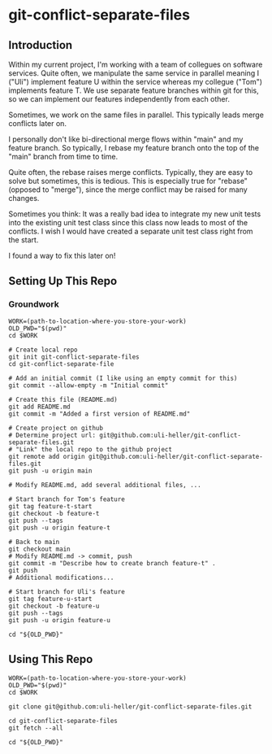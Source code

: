 git-conflict-separate-files
===========================

Introduction
------------

Within my current project, I'm working with a team of collegues
on software services. Quite often, we manipulate the same
service in parallel meaning I ("Uli") implement feature U
within the service whereas my collegue ("Tom") implements
feature T. We use separate feature branches within
git for this, so we can implement our features independently
from each other.

Sometimes, we work on the same files in parallel.
This typically leads merge conflicts later on.

I personally don't like bi-directional merge flows
within "main" and my feature branch. So typically, I rebase
my feature branch onto the top of the "main" branch from
time to time.

Quite often, the rebase raises merge conflicts.
Typically, they are easy to solve but sometimes, this
is tedious. This is especially true for "rebase" (opposed to "merge"),
since the merge conflict may be raised for many changes.

Sometimes you think: It was a really bad idea to integrate
my new unit tests into the existing unit test class since
this class now leads to most of the conflicts. I wish I
would have created a separate unit test class right from
the start.

I found a way to fix this later on!

Setting Up This Repo
--------------------

### Groundwork

```
WORK=(path-to-location-where-you-store-your-work)
OLD_PWD="$(pwd)"
cd $WORK

# Create local repo
git init git-conflict-separate-files
cd git-conflict-separate-file

# Add an initial commit (I like using an empty commit for this)
git commit --allow-empty -m "Initial commit"

# Create this file (README.md)
git add README.md
git commit -m "Added a first version of README.md"

# Create project on github
# Determine project url: git@github.com:uli-heller/git-conflict-separate-files.git
# "Link" the local repo to the github project
git remote add origin git@github.com:uli-heller/git-conflict-separate-files.git
git push -u origin main

# Modify README.md, add several additional files, ...

# Start branch for Tom's feature
git tag feature-t-start
git checkout -b feature-t
git push --tags
git push -u origin feature-t

# Back to main
git checkout main
# Modify README.md -> commit, push
git commit -m "Describe how to create branch feature-t" .
git push
# Additional modifications...

# Start branch for Uli's feature
git tag feature-u-start
git checkout -b feature-u
git push --tags
git push -u origin feature-u

cd "${OLD_PWD}"
```

Using This Repo
---------------

```
WORK=(path-to-location-where-you-store-your-work)
OLD_PWD="$(pwd)"
cd $WORK

git clone git@github.com:uli-heller/git-conflict-separate-files.git

cd git-conflict-separate-files
git fetch --all

cd "${OLD_PWD}"
```
